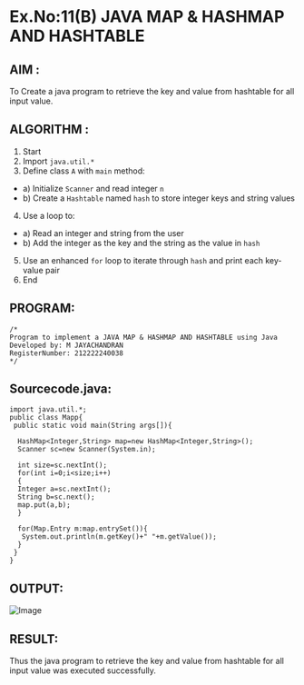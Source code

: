 # Ex.No:11(B)   JAVA MAP & HASHMAP AND HASHTABLE
## AIM :
To Create a java program to retrieve the key and value from hashtable for all input value.

## ALGORITHM :

1.	Start
2.	Import `java.util.*`
3.	Define class `A` with `main` method:
-	a) Initialize `Scanner` and read integer `n`
-	b) Create a `Hashtable` named `hash` to store integer keys and string values
4.	Use a loop to:
-	a) Read an integer and string from the user
-	b) Add the integer as the key and the string as the value in `hash`
5.	Use an enhanced `for` loop to iterate through `hash` and print each key-value pair
6.	End




## PROGRAM:
 ```
/*
Program to implement a JAVA MAP & HASHMAP AND HASHTABLE using Java
Developed by: M JAYACHANDRAN
RegisterNumber: 212222240038
*/
```

## Sourcecode.java:
```
import java.util.*;  
public class Mapp{  
 public static void main(String args[]){ 
     
  HashMap<Integer,String> map=new HashMap<Integer,String>(); 
  Scanner sc=new Scanner(System.in);
  
  int size=sc.nextInt();
  for(int i=0;i<size;i++)
  {
  Integer a=sc.nextInt();
  String b=sc.next();
  map.put(a,b);  
  } 
 
  for(Map.Entry m:map.entrySet()){  
   System.out.println(m.getKey()+" "+m.getValue());  
  }  
 }  
}
```
## OUTPUT:

![Image](https://github.com/user-attachments/assets/a51b1408-e4eb-4874-a8b8-cf0c7806de71)

## RESULT:
Thus the java program to retrieve the key and value from hashtable for all input value was executed successfully.







